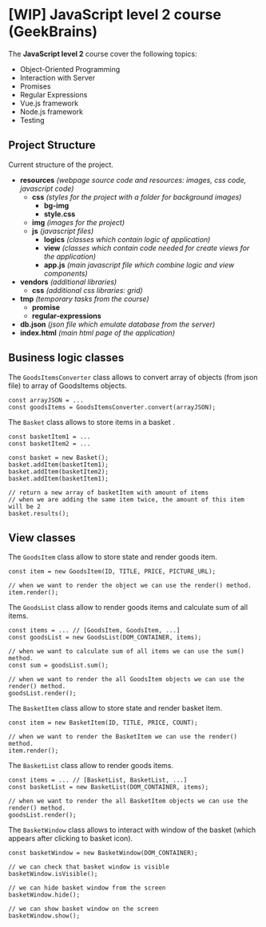# [WIP] JavaScript level 2 course (GeekBrains)
The **JavaScript level 2** course cover the following topics:

* Object-Oriented Programming
* Interaction with Server
* Promises
* Regular Expressions
* Vue.js framework
* Node.js framework
* Testing

## Project Structure
Current structure of the project. 
* **resources** *(webpage source code and resources: images, css code, javascript code)*
    * **css** *(styles for the project with a folder for background images)*
        * **bg-img**
        * **style.css**
    * **img** *(images for the project)*
    * **js** *(javascript files)*
        * **logics** *(classes which contain logic of application)*
        * **view** *(classes which contain code needed for create views for the application)*
        * **app.js** *(main javascript file which combine logic and view components)*
* **vendors** *(additional libraries)*
    * **css** *(additional css libraries: grid)*
* **tmp** *(temporary tasks from the course)*
    * **promise**
    * **regular-expressions**
* **db.json** *(json file which emulate database from the server)*
* **index.html** *(main html page of the application)*

## Business logic classes
The `GoodsItemsConverter` class allows to convert array of objects (from json file) to array of GoodsItems objects.
```
const arrayJSON = ...
const goodsItems = GoodsItemsConverter.convert(arrayJSON);
```

The `Basket` class allows to store items in a basket . 
```
const basketItem1 = ...
const basketItem2 = ...

const basket = new Basket();
basket.addItem(basketItem1);
basket.addItem(basketItem2);
basket.addItem(basketItem1);

// return a new array of basketItem with amount of items 
// when we are adding the same item twice, the amount of this item will be 2
basket.results();
```

## View classes
The `GoodsItem` class allow to store state and render goods item.
```
const item = new GoodsItem(ID, TITLE, PRICE, PICTURE_URL);

// when we want to render the object we can use the render() method.
item.render();
```

The `GoodsList` class allow to render goods items and calculate sum of all items.
```
const items = ... // [GoodsItem, GoodsItem, ...]
const goodsList = new GoodsList(DOM_CONTAINER, items);

// when we want to calculate sum of all items we can use the sum() method. 
const sum = goodsList.sum();

// when we want to render the all GoodsItem objects we can use the render() method.
goodsList.render();
```


The `BasketItem` class allow to store state and render basket item.
```
const item = new BasketItem(ID, TITLE, PRICE, COUNT);

// when we want to render the BasketItem we can use the render() method.
item.render();
```

The `BasketList` class allow to render goods items.
```
const items = ... // [BasketList, BasketList, ...]
const basketList = new BasketList(DOM_CONTAINER, items);

// when we want to render the all BasketItem objects we can use the render() method.
goodsList.render();
```

The `BasketWindow` class allows to interact with window of the basket (which appears after clicking to basket icon).
```
const basketWindow = new BasketWindow(DOM_CONTAINER);

// we can check that basket window is visible
basketWindow.isVisible();

// we can hide basket window from the screen
basketWindow.hide();

// we can show basket window on the screen
basketWindow.show();
```
